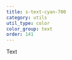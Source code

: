 ```yaml
---
title: s-text-cyan-700
category: utils
util_type: color
color_group: text
order: 141
---
```

<div class="s-text-cyan-700">Text</div>
